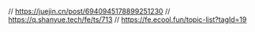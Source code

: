 // https://juejin.cn/post/6940945178899251230
// https://q.shanyue.tech/fe/ts/713
// https://fe.ecool.fun/topic-list?tagId=19
